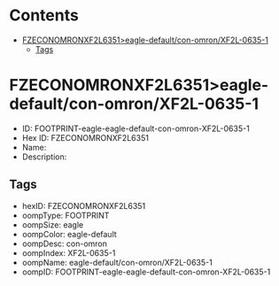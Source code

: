 



Contents
========

* [FZECONOMRONXF2L6351>eagle-default/con-omron/XF2L-0635-1](#fzeconomronxf2l6351eagle-defaultcon-omronxf2l-0635-1)
	* [Tags](#tags)

# FZECONOMRONXF2L6351>eagle-default/con-omron/XF2L-0635-1

- ID: FOOTPRINT-eagle-eagle-default-con-omron-XF2L-0635-1
- Hex ID: FZECONOMRONXF2L6351
- Name: 
- Description: 

## Tags

- hexID: FZECONOMRONXF2L6351
- oompType: FOOTPRINT
- oompSize: eagle
- oompColor: eagle-default
- oompDesc: con-omron
- oompIndex: XF2L-0635-1
- oompName: eagle-default/con-omron/XF2L-0635-1
- oompID: FOOTPRINT-eagle-eagle-default-con-omron-XF2L-0635-1

